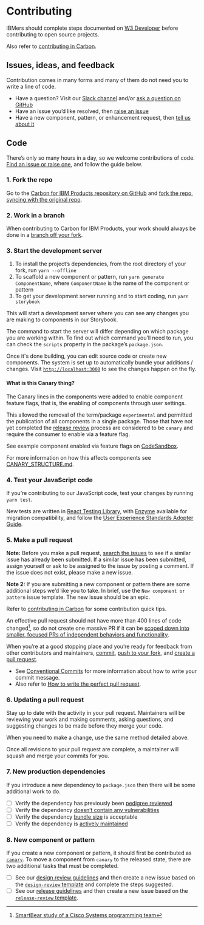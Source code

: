# Contributing

IBMers should complete steps documented on
[W3 Developer](https://w3.ibm.com/developer/docs/open-source/contributing/)
before contributing to open source projects.

Also refer to
[contributing in Carbon](https://github.com/carbon-design-system/carbon/blob/master/.github/CONTRIBUTING.md).

## Issues, ideas, and feedback

Contribution comes in many forms and many of them do not need you to write a
line of code.

- Have a question? Visit our
  [Slack channel](https://ibm-casdesign.slack.com/archives/C013ZTX0N6B) and/or
  [ask a question on GitHub](https://github.com/carbon-design-system/ibm-cloud-cognitive/issues/new?assignees=&labels=type%3A+question+%E2%9D%93&template=question.md&title=)
- Have an issue you’d like resolved, then
  [raise an issue](https://github.com/carbon-design-system/ibm-cloud-cognitive/issues/new?assignees=&labels=type%3A+bug&template=bug-report.md&title=)
- Have a new component, pattern, or enhancement request, then
  [tell us about it](https://github.com/carbon-design-system/ibm-cloud-cognitive/issues/new?assignees=&labels=&template=component-or-pattern.md)

## Code

There’s only so many hours in a day, so we welcome contributions of code.
[Find an issue or raise one](https://github.com/carbon-design-system/ibm-cloud-cognitive/issues),
and follow the guide below.

### 1. Fork the repo

Go to the
[Carbon for IBM Products repository on GitHub](https://github.com/carbon-design-system/ibm-cloud-cognitive)
and [fork the repo](https://help.github.com/articles/fork-a-repo/),
[syncing with the original repo](https://docs.github.com/en/github/getting-started-with-github/fork-a-repo#keep-your-fork-synced).

### 2. Work in a branch

When contributing to Carbon for IBM Products, your work should always be done in
a
[branch off your fork](https://docs.github.com/en/github/collaborating-with-issues-and-pull-requests/creating-and-deleting-branches-within-your-repository).

### 3. Start the development server

1. To install the project’s dependencies, from the root directory of your fork,
   run `yarn --offline`
2. To scaffold a new component or pattern, run `yarn generate ComponentName`,
   where `ComponentName` is the name of the component or pattern
3. To get your development server running and to start coding, run
   `yarn storybook`

This will start a development server where you can see any changes you are
making to components in our Storybook.

The command to start the server will differ depending on which package you are
working within. To find out which command you’ll need to run, you can check the
`scripts` property in the package’s `package.json`.

Once it's done building, you can edit source code or create new components. The
system is set up to automatically bundle your additions / changes. Visit
[`http://localhost:3000`](http://localhost:3000) to see the changes happen on
the fly.

#### What is this Canary thing?

The Canary lines in the components were added to enable component feature flags,
that is, the enabling of components through user settings.

This allowed the removal of the term/package `experimental` and permitted the
publication of all components in a single package. Those that have not yet
completed the [release review](/docs/reviews/RELEASE_REVIEW_GUIDELINES.md)
process are considered to be `canary` and require the consumer to enable via a
feature flag.

See example component enabled via feature flags on
[CodeSandbox](https://codesandbox.io/s/example-component-canary-olif5).

For more information on how this affects components see
[CANARY_STRUCTURE.md](https://github.com/carbon-design-system/ibm-cloud-cognitive/blob/master/docs/guides/CANARY_STRUCTURE.md).

### 4. Test your JavaScript code

If you’re contributing to our JavaScript code, test your changes by running
`yarn test`.

New tests are written in
[React Testing Library](https://testing-library.com/docs/react-testing-library/intro),
with [Enzyme](https://enzymejs.github.io/enzyme) available for migration
compatibility, and follow the
[User Experience Standards Adopter Guide](https://github.ibm.com/IBMPrivateCloud/BedrockServices/blob/master/AdopterGuides/CommonUXStandardsAdoptionGuide.md#testing).

### 5. Make a pull request

**Note:** Before you make a pull request,
[search the issues](https://github.com/carbon-design-system/ibm-cloud-cognitive/issues)
to see if a similar issue has already been submitted. If a similar issue has
been submitted, assign yourself or ask to be assigned to the issue by posting a
comment. If the issue does not exist, please make a new issue.

**Note 2:** If you are submitting a new component or pattern there are some
additional steps we’d like you to take. In brief, use the
`New component or pattern` issue template. The new issue should be an epic.

Refer to
[contributing in Carbon](https://github.com/carbon-design-system/carbon/blob/master/.github/CONTRIBUTING.md#what-is-the-contribution-process)
for some contribution quick tips.

An effective pull request should not have more than 400 lines of code
changed[^1], so do not create one massive PR if it can be
[scoped down into smaller, focused PRs of independent behaviors and functionality](https://www.netlify.com/blog/2020/03/31/how-to-scope-down-prs/).

[^1]:
    [SmartBear study of a Cisco Systems programming team](https://smartbear.com/learn/code-review/best-practices-for-peer-code-review)

When you’re at a good stopping place and you’re ready for feedback from other
contributors and maintainers,
[commit](https://docs.github.com/en/github/managing-files-in-a-repository/adding-a-file-to-a-repository-using-the-command-line),
[push to your fork](https://docs.github.com/en/github/using-git/pushing-commits-to-a-remote-repository),
and
[create a pull request](https://docs.github.com/en/github/collaborating-with-issues-and-pull-requests/creating-a-pull-request-from-a-fork).

- See [Conventional Commits](https://www.conventionalcommits.org) for more
  information about how to write your commit message.
- Also refer to
  [How to write the perfect pull request](https://github.blog/2015-01-21-how-to-write-the-perfect-pull-request).

### 6. Updating a pull request

Stay up to date with the activity in your pull request. Maintainers will be
reviewing your work and making comments, asking questions, and suggesting
changes to be made before they merge your code.

When you need to make a change, use the same method detailed above.

Once all revisions to your pull request are complete, a maintainer will squash
and merge your commits for you.

### 7. New production dependencies

If you introduce a new dependency to `package.json` then there will be some
additional work to do.

- [ ] Verify the dependency has previously been
      [pedigree reviewed](https://pedigree-service.wdc1a.cirrus.ibm.com)
- [ ] Verify the dependency
      [doesn’t contain any vulnerabilities](https://snyk.io/vuln)
- [ ] Verify the dependency [bundle size](https://bundlephobia.com) is
      acceptable
- [ ] Verify the dependency is [actively maintained](https://www.npmtrends.com)

### 8. New component or pattern

If you create a new component or pattern, it should first be contributed as
[`canary`](https://github.com/carbon-design-system/ibm-cloud-cognitive/blob/master/docs/guides/CANARY_STRUCTURE.md).
To move a component from `canary` to the released state, there are two
additional tasks that must be completed.

- [ ] See our
      [design review guidelines](https://github.com/carbon-design-system/ibm-cloud-cognitive/blob/main/docs/reviews/DESIGN_REVIEW_GUIDELINES.md)
      and then create a new issue based on the
      [`design-review` template](https://github.com/carbon-design-system/ibm-cloud-cognitive/issues/new?assignees=&labels=&design-review.md)
      and complete the steps suggested.
- [ ] See our
      [release guidelines](https://github.com/carbon-design-system/ibm-cloud-cognitive/blob/main/docs/reviews/RELEASE_REVIEW_GUIDELINES.md)
      and then create a new issue based on the
      [`release-review` template](https://github.com/carbon-design-system/ibm-cloud-cognitive/issues/new?assignees=&labels=&release-review.md).
